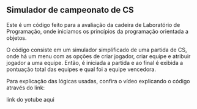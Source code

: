 ## Simulador de campeonato de CS

Este é um código feito para a avaliação da cadeira de Laboratório de Programação, onde iniciamos os princípios da programação orientada a objetos.

O código consiste em um simulador simplificado de uma partida de CS, onde há um menu com as opções de criar jogador, criar equipe e atribuir jogador a uma equipe. Então, é iniciada a partida e ao final é exibida a pontuação total das equipes e qual foi a equipe vencedora.

Para explicação das lógicas usadas, confira o vídeo explicando o código através do link:

link do yotube aqui